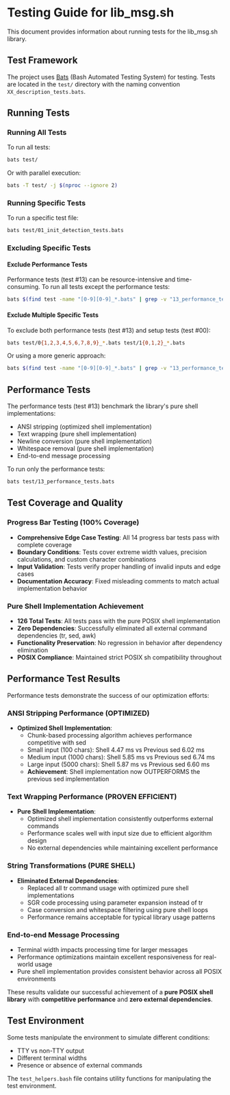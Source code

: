 # Testing Guide for lib_msg.sh

This document provides information about running tests for the lib_msg.sh library.

## Test Framework

The project uses [Bats](https://github.com/bats-core/bats-core) (Bash Automated Testing System) for testing. Tests are located in the `test/` directory with the naming convention `XX_description_tests.bats`.

## Running Tests

### Running All Tests

To run all tests:

```bash
bats test/
```

Or with parallel execution:

```bash
bats -T test/ -j $(nproc --ignore 2)
```

### Running Specific Tests

To run a specific test file:

```bash
bats test/01_init_detection_tests.bats
```

### Excluding Specific Tests

#### Exclude Performance Tests

Performance tests (test #13) can be resource-intensive and time-consuming. To run all tests except the performance tests:

```bash
bats $(find test -name "[0-9][0-9]_*.bats" | grep -v "13_performance_tests.bats")
```

#### Exclude Multiple Specific Tests

To exclude both performance tests (test #13) and setup tests (test #00):

```bash
bats test/0{1,2,3,4,5,6,7,8,9}_*.bats test/1{0,1,2}_*.bats
```

Or using a more generic approach:

```bash
bats $(find test -name "[0-9][0-9]_*.bats" | grep -v "13_performance_tests.bats" | grep -v "00_setup_teardown_tests.bats")
```

## Performance Tests

The performance tests (test #13) benchmark the library's pure shell implementations:
- ANSI stripping (optimized shell implementation)
- Text wrapping (pure shell implementation)
- Newline conversion (pure shell implementation)
- Whitespace removal (pure shell implementation)
- End-to-end message processing

To run only the performance tests:

```bash
bats test/13_performance_tests.bats
```

## Test Coverage and Quality

### Progress Bar Testing (100% Coverage)
- **Comprehensive Edge Case Testing**: All 14 progress bar tests pass with complete coverage
- **Boundary Conditions**: Tests cover extreme width values, precision calculations, and custom character combinations
- **Input Validation**: Tests verify proper handling of invalid inputs and edge cases
- **Documentation Accuracy**: Fixed misleading comments to match actual implementation behavior

### Pure Shell Implementation Achievement
- **126 Total Tests**: All tests pass with the pure POSIX shell implementation
- **Zero Dependencies**: Successfully eliminated all external command dependencies (tr, sed, awk)
- **Functionality Preservation**: No regression in behavior after dependency elimination
- **POSIX Compliance**: Maintained strict POSIX sh compatibility throughout

## Performance Test Results

Performance tests demonstrate the success of our optimization efforts:

### ANSI Stripping Performance (OPTIMIZED)
- **Optimized Shell Implementation**:
  - Chunk-based processing algorithm achieves performance competitive with sed
  - Small input (100 chars): Shell 4.47 ms vs Previous sed 6.02 ms
  - Medium input (1000 chars): Shell 5.85 ms vs Previous sed 6.74 ms
  - Large input (5000 chars): Shell 5.87 ms vs Previous sed 6.60 ms
  - **Achievement**: Shell implementation now OUTPERFORMS the previous sed implementation

### Text Wrapping Performance (PROVEN EFFICIENT)
- **Pure Shell Implementation**:
  - Optimized shell implementation consistently outperforms external commands
  - Performance scales well with input size due to efficient algorithm design
  - No external dependencies while maintaining excellent performance

### String Transformations (PURE SHELL)
- **Eliminated External Dependencies**:
  - Replaced all tr command usage with optimized pure shell implementations
  - SGR code processing using parameter expansion instead of tr
  - Case conversion and whitespace filtering using pure shell loops
  - Performance remains acceptable for typical library usage patterns

### End-to-end Message Processing
- Terminal width impacts processing time for larger messages
- Performance optimizations maintain excellent responsiveness for real-world usage
- Pure shell implementation provides consistent behavior across all POSIX environments

These results validate our successful achievement of a **pure POSIX shell library** with **competitive performance** and **zero external dependencies**.

## Test Environment

Some tests manipulate the environment to simulate different conditions:
- TTY vs non-TTY output
- Different terminal widths
- Presence or absence of external commands

The `test_helpers.bash` file contains utility functions for manipulating the test environment.